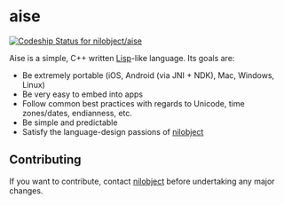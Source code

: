 # aise

[ ![Codeship Status for nilobject/aise](https://codeship.com/projects/3f305c20-eed2-0132-5c22-428b5d81b233/status?branch=master)](https://codeship.com/projects/84283)

Aise is a simple, C++ written [Lisp](https://en.wikipedia.org/wiki/Lisp_(programming_language))-like language. Its goals are:

* Be extremely portable (iOS, Android (via JNI + NDK), Mac, Windows, Linux)
* Be very easy to embed into apps
* Follow common best practices with regards to Unicode, time zones/dates, endianness, etc.
* Be simple and predictable
* Satisfy the language-design passions of [nilobject](https://github.com/nilobject)

## Contributing

If you want to contribute, contact [nilobject](https://github.com/nilobject) before undertaking any major changes.
